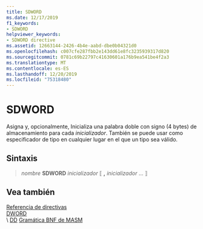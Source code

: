 ```yaml
---
title: SDWORD
ms.date: 12/17/2019
f1_keywords:
- SDWORD
helpviewer_keywords:
- SDWORD directive
ms.assetid: 12663144-2426-4b4e-aabd-dbe0b04321d0
ms.openlocfilehash: c007cfe287fbb2e143dd61e8fc3235939317d820
ms.sourcegitcommit: 0781c69b22797c41630601a176b9ea541be4f2a3
ms.translationtype: MT
ms.contentlocale: es-ES
ms.lasthandoff: 12/20/2019
ms.locfileid: "75318480"
---
```

# <a name="sdword"></a>SDWORD

Asigna y, opcionalmente, Inicializa una palabra doble con signo (4 bytes) de almacenamiento para cada *inicializador*. También se puede usar como especificador de tipo en cualquier lugar en el que un tipo sea válido.

## <a name="syntax"></a>Sintaxis

> *nombre* **SDWORD** *inicializador* ⟦ __,__ *inicializador* ... ⟧

## <a name="see-also"></a>Vea también

[Referencia de directivas](directives-reference.md)\
[DWORD](dword.md)\
\ [DD](dd.md)
[Gramática BNF de MASM](masm-bnf-grammar.md)
